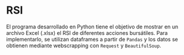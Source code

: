 # RSI
El programa desarrollado en Python tiene el objetivo de mostrar en un archivo Excel (.xlsx) el RSI de diferentes acciones bursátiles. Para implementarlo, se utilizan dataframes a partir de `Pandas` y los datos se obtienen mediante webscrapping con `Request` y `BeautifulSoup`. 